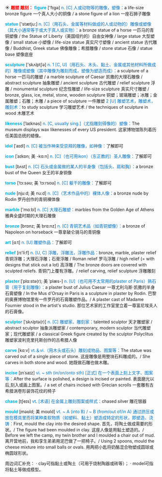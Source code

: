 ☀ <font color="red">**雕塑 雕刻：**</font>
<font color="sky blue">**figure**</font> ['fɪɡə] 
<font color="#0070c0">n. [C] 人或动物等的雕像，塑像：</font>a life-size bronze figure 一个真人大小的铜像 / a stone figure of a lion 一座石狮子雕像

<font color="sky blue">**statue**</font> ['stætju:] 
<font color="#0070c0">n. [C]（用石头、金属等材料做成的人或动物的）雕像或塑像（其大小通常等于或大于真人或实物）：</font>a bronze statue of a horse 一匹马的青铜塑像 / the Statue of Liberty（美国纽约的）自由女神像 / large statue 大型塑像 / small statue 小塑像 / life-size statue 真实尺寸塑像 / ancient statue 古代雕像 / Buddhist, Greek statue 佛像雕像；希腊雕像 / stone statue 石像 / statue base 塑像底座

<font color="sky blue">**sculpture**</font> ['skʌlptʃə] 
<font color="#0070c0">n. 1 [C, U]（用石头、木头、黏土、金属或其他材料所做成的）雕像或塑像（其中雕像为雕刻而成，塑像为塑造而成）：</font>a sculpture of a horse 一匹马的雕塑 / a marble sculpture of Caesar 凯撒的大理石雕像 / abstract sculpture 抽象雕塑 / ancient sculpture 古代雕塑 / relief sculpture 浮雕 / monumental sculpture 纪念性雕塑 / life-size sculpture 真实尺寸雕塑 / bronze, glass, ice, metal, stone, wooden sculpture 铜塑；玻璃雕塑；冰雕；金属雕塑；石雕；木雕 / a piece of sculpture 一件雕塑 <font color="#0070c0">2 [U] 雕塑艺术，雕塑术，雕刻术：</font>to study sculpture 学习雕塑艺术 / the techniques of sculpture in wood 木雕艺术
                      
<font color="sky blue">**likeness**</font> [ˈlaɪknəs]
<font color="#0070c0">n. [C, usually sing.]（尤指雕刻得像的）塑像：</font>The museum displays wax likenesses of every US president. 这家博物馆陈列着历任美国总统的蜡像。

<font color="sky blue">**idol**</font> [ˈaɪdl]
<font color="#0070c0">n. [C] 被当作神来受崇拜的雕像，如神像：</font>了解即可                   

<font color="sky blue">**icon**</font> [ˈaɪkɒn; 美 -kɑ:n]
<font color="#0070c0">n. [C]（也可用ikon）（东正教的）圣人雕像：</font>了解即可   

<font color="sky blue">**bust**</font> [bʌst]
<font color="#0070c0">n. [C] 石头或金属做的某人的半身像（包括头、肩和胸）：</font>a bronze bust of the Queen 女王的半身铜像
           
<font color="sky blue">**torso**</font> [ˈtɔ:səʊ; 美 ˈtɔ:rsoʊ]
<font color="#0070c0">n. [C] 躯干的雕像：</font>了解即可
           
<font color="sky blue">**nude**</font> [nju:d; 美 nu:d]
<font color="#0070c0">n. [C]（艺术作品中的）裸体人像：</font>a bronze nude by Rodin 罗丹创作的青铜裸体像

<font color="sky blue">**marble**</font> ['mɑːbl] 
<font color="#0070c0">n. [C] 大理石雕塑：</font>marbles from the Golden Age of Athens 雅典全盛时期的大理石雕像
           
<font color="sky blue">**bronze**</font> [brɒnz; 美 brɑ:nz]
<font color="#0070c0">n. [C] 青铜艺术品（如青铜塑像）：</font>a bronze of Napoleon on horseback 一尊拿破仑骑马的青铜像

<font color="sky blue">**art**</font> [ɑːt] 
<font color="#0070c0">n. [U] 雕塑作品：</font>了解即可

<font color="sky blue">**relief**</font> [rɪ'li:f] 
<font color="#0070c0">n. [U, C] 浮雕，浮雕法，浮雕作品：</font>bronze, marble, plaster relief 青铜浮雕；大理石浮雕；石膏浮雕 / Roman relief 罗马浮雕 / high relief (= with designs that stick out a lot) 高浮雕 / The bronze doors are covered with sculpted reliefs. 青铜门上覆有浮雕。/ relief carving, relief sculpture 浮雕雕刻
           
<font color="sky blue">**plaster**</font> [ˈplɑ:stə(r); 美 ˈplæs-]
<font color="#0070c0">n. [U]（也可用不太常用的plaster of Paris）熟石膏（用于复刻雕像）：</font>a plaster bust of Julius Caesar 一尊尤利乌斯·凯撒的半身石膏塑像 / In the Mus d'Orsay in Paris is a sculpture in plaster by Rodin. 巴黎的奥赛博物馆里有一件罗丹的石膏雕塑作品。/ A plaster cast of Madame Fournier stood in the artist's studio. 那位艺术家的工作室里立着一尊富尼埃夫人的石膏像。

<font color="sky blue">**sculptor**</font> [ˈskʌlptə(r)]
<font color="#0070c0">n. [C] 雕塑家、雕刻家：</font>talented sculptor 天才雕塑家 / abstract sculptor 抽象派雕塑家 / contemporary, modern sculptor 当代雕塑家；现代雕塑家 / a classical Greek figure created by the sculptor Polyclitus 雕塑家波利克里托斯创作的古希腊人像

<font color="sky blue">**carve**</font> [kɑːv] 
<font color="#0070c0">vt.＆vi.（用木头或石头）雕刻成物品、图案等：</font>The statue was carved out of a single piece of stone. 这座雕像是用整块石料雕成的。/ She carves in both stone and wood. 她既做石雕也做木雕。
           
<font color="sky blue">**incise**</font> [ɪnˈsaɪz]
<font color="#0070c0">vi. ~ sth (in/on/onto sth) [正式] 在一个表面上刻上文字、图案等：</font>After the surface is polished, a design is incised or painted. 表面磨光以后,刻入或画上图案。/ a set of chairs incised with Grecian scrolls 一套雕有古希腊涡卷形装饰花纹的椅子           

<font color="sky blue">**chase**</font> [tʃeɪs]
<font color="#0070c0">vt. [术语] 在金属上雕刻图案或样式：</font>chased silver 雕花银器           

<font color="sky blue">**mould**</font> [məʊld; 美 moʊld]
<font color="#0070c0">vt. ~ A (into B) / ~ B (from/out of/in A) 通过挤压或放在模具里而将某种柔软物质（如塑料、黏土）塑造成特定的形状，即塑造、浇铸：</font>First, mould the clay into the desired shape. 首先，将陶土做成需要的形状。/ The figure had been moulded in clay. 这座人像是用黏土塑造的。/ Before we left the camp, my twin brother and I moulded a chair out of mud. 离开营地前，我和孪生弟弟用泥巴做了一把椅子。/ Using 2 spoons, mould the cheese mixture into small balls or ovals. 用两把小匙将奶酪混合物塑成圆球或椭圆球形状。

周边词汇补充：
· clay可指黏土或陶土（可用于烧制陶器或砖等）；
· model可指将黏土等做成模型。
